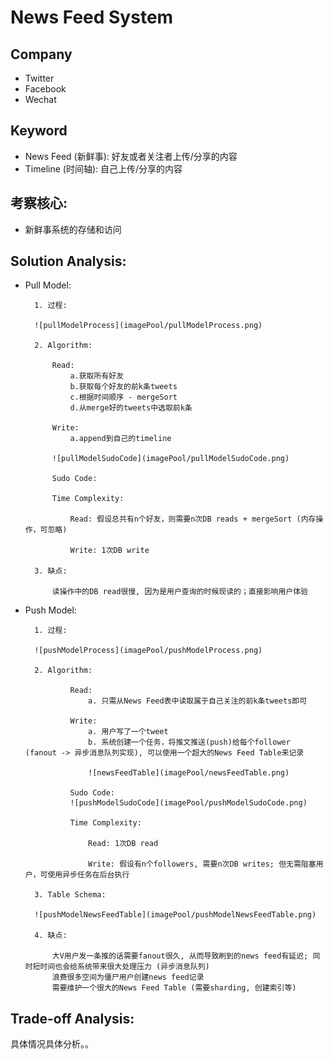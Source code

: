 # News Feed System 



## Company 

* Twitter
* Facebook
* Wechat




## Keyword

* News Feed (新鲜事): 好友或者关注者上传/分享的内容
* Timeline (时间轴): 自己上传/分享的内容




## 考察核心: 

* 新鲜事系统的存储和访问





## Solution Analysis:

* Pull Model:
        
        1. 过程:
        
        ![pullModelProcess](imagePool/pullModelProcess.png)
        
        2. Algorithm: 
        
            Read:
                a.获取所有好友
                b.获取每个好友的前k条tweets
                c.根据时间顺序 - mergeSort
                d.从merge好的tweets中选取前k条
                
            Write:
                a.append到自己的timeline
            
            ![pullModelSudoCode](imagePool/pullModelSudoCode.png)
            
            Sudo Code:
            
            Time Complexity:
        
                Read: 假设总共有n个好友，则需要n次DB reads + mergeSort (内存操作，可忽略)
                
                Write: 1次DB write
        
        3. 缺点: 
        
            读操作中的DB read很慢, 因为是用户查询的时候现读的；直接影响用户体验
                
        
* Push Model:
            
        1. 过程:
        
        ![pushModelProcess](imagePool/pushModelProcess.png)
        
        2. Algorithm:
            
                Read:
                    a. 只需从News Feed表中读取属于自己关注的前k条tweets即可
        
                Write:
                    a. 用户写了一个tweet
                    b. 系统创建一个任务，将推文推送(push)给每个follower (fanout -> 异步消息队列实现), 可以使用一个超大的News Feed Table来记录
                    
                    ![newsFeedTable](imagePool/newsFeedTable.png)
                
                Sudo Code:
                ![pushModelSudoCode](imagePool/pushModelSudoCode.png)
            
                Time Complexity:
                
                    Read: 1次DB read
                    
                    Write: 假设有n个followers, 需要n次DB writes; 但无需阻塞用户，可使用异步任务在后台执行
                
        3. Table Schema:
        
        ![pushModelNewsFeedTable](imagePool/pushModelNewsFeedTable.png)
        
        4. 缺点:
            
            大V用户发一条推的话需要fanout很久, 从而导致刷到的news feed有延迟; 同时短时间也会给系统带来很大处理压力 (异步消息队列)
            浪费很多空间为僵尸用户创建news feed记录
            需要维护一个很大的News Feed Table (需要sharding, 创建索引等)
            
           
            


## Trade-off Analysis:

具体情况具体分析。。
